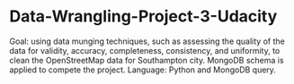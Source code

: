 # Data-Wrangling-Project-3-Udacity

Goal: using data munging techniques, such as assessing the quality of the data for validity, accuracy, completeness, consistency, and uniformity, to clean the OpenStreetMap data for Southampton city. MongoDB schema is applied to compete the project.
Language: Python and MongoDB query.
 
